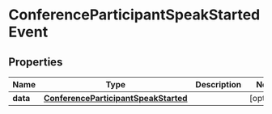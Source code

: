 

# ConferenceParticipantSpeakStartedEvent


## Properties

Name | Type | Description | Notes
------------ | ------------- | ------------- | -------------
**data** | [**ConferenceParticipantSpeakStarted**](ConferenceParticipantSpeakStarted.md) |  |  [optional]



